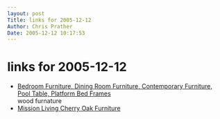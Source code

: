 ```yaml
---
layout: post
Title: links for 2005-12-12  
Author: Chris Prather
Date: 2005-12-12 10:17:53
---
```


# links for 2005-12-12
<ul class="delicious">
	<li>
		<div class="delicious-link"><a href="http://www.gowfb.com/">Bedroom Furniture, Dining Room Furniture, Contemporary Furniture, Pool Table, Platform Bed Frames</a></div>
		<div class="delicious-extended">wood furnature</div>
	</li>
	<li>
		<div class="delicious-link"><a href="http://www.missionliving.com/">Mission Living Cherry Oak Furniture</a></div>
	</li>
</ul>

